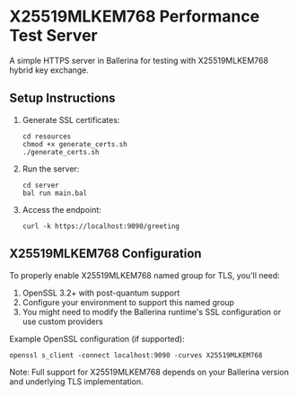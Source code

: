 # X25519MLKEM768 Performance Test Server

A simple HTTPS server in Ballerina for testing with X25519MLKEM768 hybrid key exchange.

## Setup Instructions

1. Generate SSL certificates:
   ```
   cd resources
   chmod +x generate_certs.sh
   ./generate_certs.sh
   ```

2. Run the server:
   ```
   cd server
   bal run main.bal
   ```

3. Access the endpoint:
   ```
   curl -k https://localhost:9090/greeting
   ```

## X25519MLKEM768 Configuration

To properly enable X25519MLKEM768 named group for TLS, you'll need:

1. OpenSSL 3.2+ with post-quantum support
2. Configure your environment to support this named group
3. You might need to modify the Ballerina runtime's SSL configuration or use custom providers

Example OpenSSL configuration (if supported):
```
openssl s_client -connect localhost:9090 -curves X25519MLKEM768
```

Note: Full support for X25519MLKEM768 depends on your Ballerina version and underlying TLS implementation.
